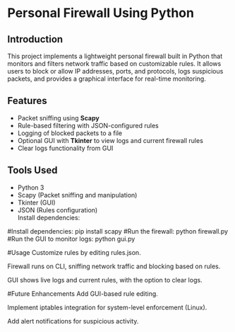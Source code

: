 # Personal Firewall Using Python

## Introduction  
This project implements a lightweight personal firewall built in Python that monitors and filters network traffic based on customizable rules. It allows users to block or allow IP addresses, ports, and protocols, logs suspicious packets, and provides a graphical interface for real-time monitoring.

## Features  
- Packet sniffing using **Scapy**  
- Rule-based filtering with JSON-configured rules  
- Logging of blocked packets to a file  
- Optional GUI with **Tkinter** to view logs and current firewall rules  
- Clear logs functionality from GUI  

## Tools Used  
- Python 3  
- Scapy (Packet sniffing and manipulation)  
- Tkinter (GUI)  
- JSON (Rules configuration)  
Install dependencies:

#Install dependencies: pip install scapy
#Run the firewall: python firewall.py
#Run the GUI to monitor logs: python gui.py

#Usage
Customize rules by editing rules.json.

Firewall runs on CLI, sniffing network traffic and blocking based on rules.

GUI shows live logs and current rules, with the option to clear logs.

#Future Enhancements
Add GUI-based rule editing.

Implement iptables integration for system-level enforcement (Linux).

Add alert notifications for suspicious activity.






